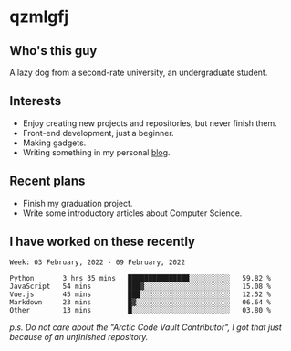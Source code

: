 # qzmlgfj

## Who's this guy

A lazy dog from a second-rate university, an undergraduate student.

## Interests

* Enjoy creating new projects and repositories, but never finish them.
* Front-end development, just a beginner.
* Making gadgets.
* Writing something in my personal [blog](https://blog.qzmlgfj.ml/).

## Recent plans

* Finish my graduation project.
* Write some introductory articles about Computer Science.

<!--
* Try to develop a website for [Anime4KCPP](https://github.com/TianZerL/Anime4KCPP).
* Develop a Markdown renderer which user can customize its css, of course it is GUI-based.~~(If I could finish  it before getting bored)~~
* Work with my [teammates](https://github.com/SWJTU-Lazy-Dogs).
* Find something interests me, as a hobby after finishing my ~~boring~~ homework.
-->

## I have worked on these recently

<!--START_SECTION:waka-->
```text
Week: 03 February, 2022 - 09 February, 2022

Python       3 hrs 35 mins   ███████████████░░░░░░░░░░   59.82 % 
JavaScript   54 mins         ███▓░░░░░░░░░░░░░░░░░░░░░   15.08 % 
Vue.js       45 mins         ███░░░░░░░░░░░░░░░░░░░░░░   12.52 % 
Markdown     23 mins         █▓░░░░░░░░░░░░░░░░░░░░░░░   06.64 % 
Other        13 mins         █░░░░░░░░░░░░░░░░░░░░░░░░   03.80 % 
```
<!--END_SECTION:waka-->

*p.s.  Do not care about the "Arctic Code Vault Contributor", I got that just because of an unfinished repository.*

<!--
**qzmlgfj/qzmlgfj** is a ✨ _special_ ✨ repository because its `README.md` (this file) appears on your GitHub profile.

Here are some ideas to get you started:

- 🔭 I’m currently working on ...
- 🌱 I’m currently learning ...
- 👯 I’m looking to collaborate on ...
- 🤔 I’m looking for help with ...
- 💬 Ask me about ...
- 📫 How to reach me: ...
- 😄 Pronouns: ...
- ⚡ Fun fact: ...
-->
